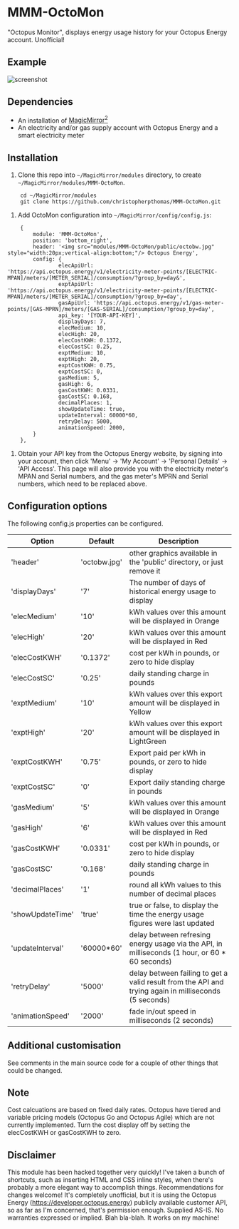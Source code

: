 # MMM-OctoMon

"Octopus Monitor", displays energy usage history for your Octopus Energy account. Unofficial!

## Example

![screenshot](screenshot.jpg)

## Dependencies

* An installation of [MagicMirror<sup>2</sup>](https://github.com/MichMich/MagicMirror)
* An electricity and/or gas supply account with Octopus Energy and a smart electricity meter

## Installation

1. Clone this repo into `~/MagicMirror/modules` directory, to create `~/MagicMirror/modules/MMM-OctoMon`.

```
	cd ~/MagicMirror/modules
	git clone https://github.com/christopherpthomas/MMM-OctoMon.git
```

1. Add OctoMon configuration into `~/MagicMirror/config/config.js`:

```
	{
		module: 'MMM-OctoMon',
		position: 'bottom_right',
		header: '<img src="modules/MMM-OctoMon/public/octobw.jpg" style="width:20px;vertical-align:bottom;"/> Octopus Energy',
		config: {
				elecApiUrl: 'https://api.octopus.energy/v1/electricity-meter-points/[ELECTRIC-MPAN]/meters/[METER_SERIAL]/consumption/?group_by=day&',
				exptApiUrl: 'https://api.octopus.energy/v1/electricity-meter-points/[ELECTRIC-MPAN]/meters/[METER_SERIAL]/consumption/?group_by=day',
				gasApiUrl: 'https://api.octopus.energy/v1/gas-meter-points/[GAS-MPRN]/meters/[GAS-SERIAL]/consumption/?group_by=day',
				api_key: '[YOUR-API-KEY]',
				displayDays: 7,
				elecMedium: 10,
				elecHigh: 20,
				elecCostKWH: 0.1372,
				elecCostSC: 0.25,
				exptMedium: 10,
				exptHigh: 20,
				exptCostKWH: 0.75,
				exptCostSC: 0,
				gasMedium: 5,
				gasHigh: 6,
				gasCostKWH: 0.0331,
				gasCostSC: 0.168,				
				decimalPlaces: 1,
				showUpdateTime: true,
				updateInterval: 60000*60,
				retryDelay: 5000,
				animationSpeed: 2000,
		}
	},
```

1. Obtain your API key from the Octopus Energy website, by signing into your account, then click 'Menu' -> 'My Account' -> 'Personal Details' -> 'API Access'. This page will also provide you with the electricity meter's MPAN and Serial numbers, and the gas meter's MPRN and Serial numbers, which need to be replaced above.

## Configuration options

The following config.js properties can be configured.

| **Option** | **Default** | **Description** |
| --- | --- | --- |
| 'header' | 'octobw.jpg' | other graphics available in the 'public' directory, or just remove it |
| 'displayDays' | '7' | The number of days of historical energy usage to display |
| 'elecMedium' | '10' | kWh values over this amount will be displayed in Orange |
| 'elecHigh' | '20' | kWh values over this amount will be displayed in Red |
| 'elecCostKWH' | '0.1372' | cost per kWh in pounds, or zero to hide display |
| 'elecCostSC' | '0.25' | daily standing charge in pounds |
| 'exptMedium' | '10' | kWh values over this export amount will be displayed in Yellow |
| 'exptHigh' | '20' | kWh values over this export amount will be displayed in LightGreen |
| 'exptCostKWH' | '0.75' | Export paid per kWh in pounds, or zero to hide display |
| 'exptCostSC' | '0' | Export daily standing charge in pounds |
| 'gasMedium' | '5' | kWh values over this amount will be displayed in Orange |
| 'gasHigh' | '6' | kWh values over this amount will be displayed in Red |
| 'gasCostKWH' | '0.0331' | cost per kWh in pounds, or zero to hide display |
| 'gasCostSC' | '0.168' | daily standing charge in pounds |
| 'decimalPlaces' | '1' | round all kWh values to this number of decimal places |
| 'showUpdateTime' | 'true' | true or false, to display the time the energy usage figures were last updated |
| 'updateInterval' | '60000\*60' | delay between refresing energy usage via the API, in milliseconds (1 hour, or 60 * 60 seconds) |
| 'retryDelay' | '5000' | delay between failing to get a valid result from the API and trying again in milliseconds (5 seconds) |
| 'animationSpeed' | '2000' | fade in/out speed in milliseconds (2 seconds) |

## Additional customisation

See comments in the main source code for a couple of other things that could be changed.

## Note

Cost calcuations are based on fixed daily rates. Octopus have tiered and variable pricing models (Octopus Go and Octopus Agile) which are not currently implemented. Turn the cost display off by setting the elecCostKWH or gasCostKWH to zero.

## Disclaimer

This module has been hacked together very quickly! I've taken a bunch of shortcuts, such as inserting HTML and CSS inline styles, when there's probably a more elegant way to accomplish things. Recommendations for changes welcome! It's completely unofficial, but it is using the Octopus Energy (https://developer.octopus.energy) publicly available customer API, so as far as I'm concerned, that's permission enough. Supplied AS-IS. No warranties expressed or implied. Blah bla-blah. It works on my machine!
